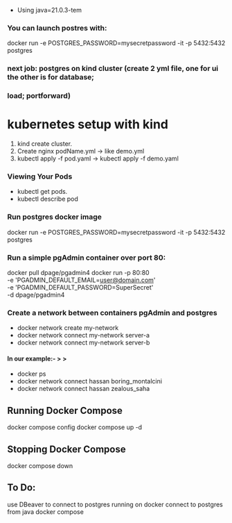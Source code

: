 - Using java=21.0.3-tem


### You can launch postres with:
docker run  -e POSTGRES_PASSWORD=mysecretpassword -it -p 5432:5432 postgres


### next job: postgres on kind cluster (create 2 yml file, one for ui the other is for database; 
### load; portforward)

# kubernetes setup with kind
1. kind create cluster.
2. Create nginx podName.yml -> like demo.yml
3. kubectl apply -f pod.yaml -> kubectl apply -f demo.yaml
### Viewing Your Pods
- kubectl get pods.
- kubectl describe pod

### Run postgres docker image
docker run  -e POSTGRES_PASSWORD=mysecretpassword -it -p 5432:5432 postgres
### Run a simple pgAdmin container over port 80:
docker pull dpage/pgadmin4
docker run -p 80:80 \
-e 'PGADMIN_DEFAULT_EMAIL=user@domain.com' \
-e 'PGADMIN_DEFAULT_PASSWORD=SuperSecret' \
-d dpage/pgadmin4

### Create a network between containers pgAdmin and postgres

- docker network create my-network
- docker network connect my-network server-a
- docker network connect my-network server-b

#### In our example:- >    > 
-  docker ps
- docker network connect hassan boring_montalcini
- docker network connect hassan zealous_saha


## Running Docker Compose
docker compose config
docker compose up -d

## Stopping Docker Compose
docker compose down



## To Do:


use DBeaver to connect to postgres running on docker
connect to postgres from java
docker compose
